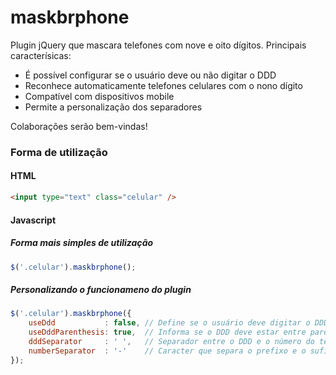 # maskbrphone

Plugin jQuery que mascara telefones com nove e oito dígitos. Principais caracterísicas:

- É possível configurar se o usuário deve ou não digitar o DDD
- Reconhece automaticamente telefones celulares com o nono dígito
- Compatível com dispositivos mobile
- Permite a personalização dos separadores

Colaborações serão bem-vindas!

### Forma de utilização

#### HTML

```html
<input type="text" class="celular" />
```

#### Javascript

##### Forma mais simples de utilização

```javascript
$('.celular').maskbrphone();
```

##### Personalizando o funcionameno do plugin

```javascript
$('.celular').maskbrphone({  
    useDdd           : false, // Define se o usuário deve digitar o DDD  
    useDddParenthesis: true,  // Informa se o DDD deve estar entre parênteses  
    dddSeparator     : ' ',   // Separador entre o DDD e o número do telefone  
    numberSeparator  : '-'    // Caracter que separa o prefixo e o sufixo do telefone  
});
```
